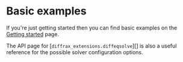 # Basic examples

If you're just getting started then you can find basic examples on the [Getting started](../usage/getting-started.md) page.

The API page for [`diffrax_extensions.diffeqsolve`][] is also a useful reference for the possible solver configuration options.
